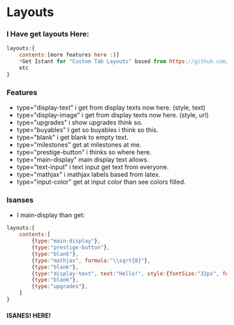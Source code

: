 # Layouts
### I Have get layouts Here:
```js
layouts:{
    contents:[more features here :)]
    *Get Istant for "Custom Tab Layouts" based from https://github.com/Acamaeda/The-Modding-Tree*
    etc
}
```
### Features
- type="display-text" i get from display texts now here. (style, text)
- type="display-image" i get from display texts now here. (style, url)
- type="upgrades" i show upgrades think so.
- type="buyables" I get so buyables i think so this.
- type="blank" i get blank to empty text.
- type="milestones" get at milestones at me.
- type="prestige-button" i thinks so where here.
- type="main-display" main display text allows.
- type="text-input" i text input get text from everyone.
- type="mathjax" i mathjax labels based from latex.
- type="input-color" get at input color than see colors filled.
### Isanses
- I main-display than get:
```js
layouts:{
    contents:[
        {type:"main-display"},
        {type:"prestige-button"},
        {type:"blank"},
        {type:"mathjax", formula:"\\sqrt{8}"},
        {type:"blank"},
        {type:"display-text", text:"Hello!", style:{fontSize:"32px", fontFamily:"Comic Sans MS", color:"rgb(128, 128, 128)"}},
        {type:"blank"},
        {type:"upgrades"},
    ]
}
```

#### ISANES! HERE!
